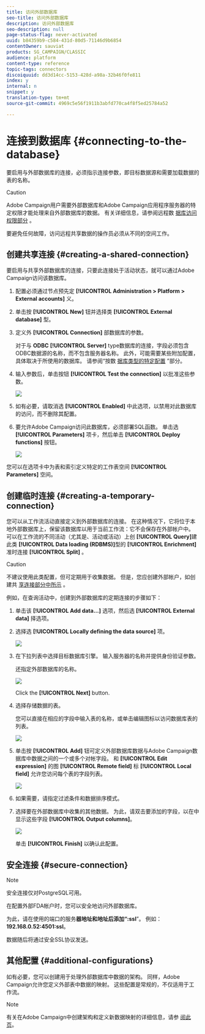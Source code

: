 ```yaml
---
title: 访问外部数据库
seo-title: 访问外部数据库
description: 访问外部数据库
seo-description: null
page-status-flag: never-activated
uuid: b84359b9-c584-431d-80d5-71146d9b6854
contentOwner: sauviat
products: SG_CAMPAIGN/CLASSIC
audience: platform
content-type: reference
topic-tags: connectors
discoiquuid: dd3d14cc-5153-428d-a98a-32b46f0fe811
index: y
internal: n
snippet: y
translation-type: tm+mt
source-git-commit: 4969c5e56f1911b3abfd770ca4f8f5ed25784a52

---
```



# 连接到数据库 {#connecting-to-the-database}

要启用与外部数据库的连接，必须指示连接参数，即目标数据源和需要加载数据的表的名称。

>[!CAUTION]
>
>Adobe Campaign用户需要外部数据库和Adobe Campaign应用程序服务器的特定权限才能处理来自外部数据库的数据。 有关详细信息，请参阅远程数 [据库访问权限部分](#remote-database-access-rights) 。
>
>要避免任何故障，访问远程共享数据的操作员必须从不同的空间工作。

## 创建共享连接 {#creating-a-shared-connection}

要启用与共享外部数据库的连接，只要此连接处于活动状态，就可以通过Adobe Campaign访问该数据库。

1. 配置必须通过节点预先定 **[!UICONTROL Administration > Platform > External accounts]** 义。
1. 单击按 **[!UICONTROL New]** 钮并选择类 **[!UICONTROL External database]** 型。
1. 定义外 **[!UICONTROL Connection]** 部数据库的参数。

   对于与 **ODBC** **[!UICONTROL Server]** type数据库的连接，字段必须包含ODBC数据源的名称，而不包含服务器名称。 此外，可能需要某些附加配置，具体取决于所使用的数据库。 请参阅“按数 [据库类型的特定配置](#specific-configurations-by-database-type) ”部分。

1. 输入参数后，单击按钮 **[!UICONTROL Test the connection]** 以批准这些参数。

   ![](assets/wf-external-account-create.png)

1. 如有必要，请取消选 **[!UICONTROL Enabled]** 中此选项，以禁用对此数据库的访问，而不删除其配置。
1. 要允许Adobe Campaign访问此数据库，必须部署SQL函数。 单击选 **[!UICONTROL Parameters]** 项卡，然后单击 **[!UICONTROL Deploy functions]** 按钮。

   ![](assets/wf-external-account-functions.png)

您可以在选项卡中为表和索引定义特定的工作表空间 **[!UICONTROL Parameters]** 空间。

## 创建临时连接 {#creating-a-temporary-connection}

您可以从工作流活动直接定义到外部数据库的连接。 在这种情况下，它将位于本地外部数据库上，保留该数据库以用于当前工作流：它不会保存在外部帐户中。 可以在工作流的不同活动（尤其是、活动或活动）上创 **[!UICONTROL Query]**&#x200B;建此类 **[!UICONTROL Data loading (RDBMS)]**&#x200B;型的 **[!UICONTROL Enrichment]** 准时连接 **[!UICONTROL Split]** 。

>[!CAUTION]
>
>不建议使用此类配置，但可定期用于收集数据。 但是，您应创建外部帐户，如创建共 [享连接部分中所示](#creating-a-shared-connection) 。

例如，在查询活动中，创建到外部数据库的定期连接的步骤如下：

1. 单击该 **[!UICONTROL Add data...]** 选项，然后选 **[!UICONTROL External data]** 择选项。
1. 选择选 **[!UICONTROL Locally defining the data source]** 项。

   ![](assets/wf_add_data_local_external_data.png)

1. 在下拉列表中选择目标数据库引擎。 输入服务器的名称并提供身份验证参数。

   还指定外部数据库的名称。

   ![](assets/wf_add_data_local_external_data_param.png)

   Click the **[!UICONTROL Next]** button.

1. 选择存储数据的表。

   您可以直接在相应的字段中输入表的名称，或单击编辑图标以访问数据库表的列表。

   ![](assets/wf_add_data_local_external_data_select_table.png)

1. 单击按 **[!UICONTROL Add]** 钮可定义外部数据库数据与Adobe Campaign数据库中数据之间的一个或多个对帐字段。 和 **[!UICONTROL Edit expression]** 的图 **[!UICONTROL Remote field]** 标 **[!UICONTROL Local field]** 允许您访问每个表的字段列表。

   ![](assets/wf_add_data_local_external_data_join.png)

1. 如果需要，请指定过滤条件和数据排序模式。
1. 选择要在外部数据库中收集的其他数据。 为此，请双击要添加的字段，以在中显示这些字段 **[!UICONTROL Output columns]**。

   ![](assets/wf_add_data_local_external_data_select.png)

   单击 **[!UICONTROL Finish]** 以确认此配置。

## 安全连接 {#secure-connection}

>[!NOTE]
>
>安全连接仅对PostgreSQL可用。

在配置外部FDA帐户时，您可以安全地访问外部数据库。

为此，请在使用的端口的服务&#x200B;**器地址和地址后添加“:ssl**”。 例如： **192.168.0.52:4501:ssl**。

数据随后将通过安全SSL协议发送。

## 其他配置 {#additional-configurations}

如有必要，您可以创建用于处理外部数据库中数据的架构。 同样，Adobe Campaign允许您定义外部表中数据的映射。 这些配置是常规的，不仅适用于工作流。

>[!NOTE]
>
>有关在Adobe Campaign中创建架构和定义新数据映射的详细信息，请参 [阅此页](../../configuration/using/about-schema-edition.md)。